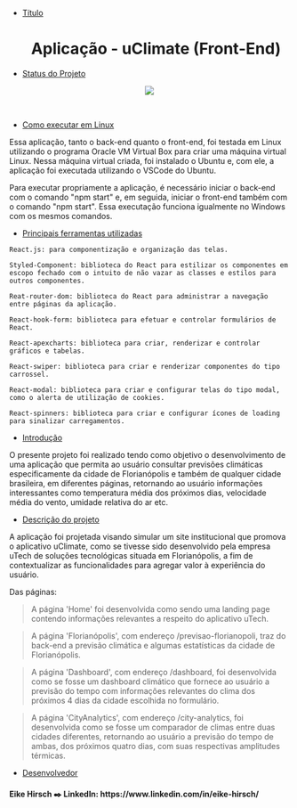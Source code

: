 * [Título](#Título) <h1 align="center">Aplicação - uClimate (Front-End)</h1>

* [Status do Projeto](#Status-do-Projeto)

<p align="center">
<img src="https://img.shields.io/badge/Status-Concluído-green">
</p>
<br>

* [Como executar em Linux](#Como-executar-em-Linux)

Essa aplicação, tanto o back-end quanto o front-end, foi testada em Linux utilizando o programa Oracle VM Virtual Box para criar uma máquina virtual Linux. Nessa máquina virtual criada, foi instalado o Ubuntu e, com ele, a aplicação foi executada utilizando o VSCode do Ubuntu.

Para executar propriamente a aplicação, é necessário iniciar o back-end com o comando "npm start" e, em seguida, iniciar o front-end também com o comando "npm start". Essa executação funciona igualmente no Windows com os mesmos comandos.

* [Principais ferramentas utilizadas](#Ferramentas-utilizadas)

 `React.js: para componentização e organização das telas.`

 `Styled-Component: biblioteca do React para estilizar os componentes em escopo fechado com o intuito de não vazar as classes e estilos para outros componentes.`
 
 `Reat-router-dom: biblioteca do React para administrar a navegação entre páginas da aplicação.`

 `React-hook-form: biblioteca para efetuar e controlar formulários de React.`

 `React-apexcharts: biblioteca para criar, renderizar e controlar gráficos e tabelas.`

 `React-swiper: biblioteca para criar e renderizar componentes do tipo carrossel.`

 `React-modal: biblioteca para criar e configurar telas do tipo modal, como o alerta de utilização de cookies.`

 `React-spinners: biblioteca para criar e configurar ícones de loading para sinalizar carregamentos.`
 
* [Introdução](#Introducao)

O presente projeto foi realizado tendo como objetivo o desenvolvimento de uma aplicação que permita ao usuário consultar previsões climáticas especificamente da cidade de Florianópolis e também de qualquer cidade brasileira, em diferentes páginas, retornando ao usuário informações interessantes como temperatura média dos próximos dias, velocidade média do vento, umidade relativa do ar etc.

* [Descrição do projeto](#Descriçao-do-projeto)

<p>A aplicação foi projetada visando simular um site institucional que promova o aplicativo uClimate, como se tivesse sido desenvolvido pela empresa uTech de soluções tecnológicas situada em Florianópolis, a fim de contextualizar as funcionalidades para agregar valor à experiência do usuário. 

Das páginas:

>A página 'Home' foi desenvolvida como sendo uma landing page contendo informações relevantes a respeito do aplicativo uTech.

>A página 'Florianópolis', com endereço /previsao-florianopoli, traz do back-end a previsão climática e algumas estatísticas da cidade de Florianópolis.

>A página 'Dashboard', com endereço /dashboard, foi desenvolvida como se fosse um dashboard climático que fornece ao usuário a previsão do tempo com informações relevantes do clima dos próximos 4 dias da cidade escolhida no formulário.

>A página 'CityAnalytics', com endereço /city-analytics, foi desenvolvida como se fosse um comparador de climas entre duas cidades diferentes, retornando ao usuário a previsão do tempo de ambas, dos próximos quatro dias, com suas respectivas amplitudes térmicas.

</p>

* [Desenvolvedor](#Desenvolvedor)
<h4>Eike Hirsch ✒️ LinkedIn: https://www.linkedin.com/in/eike-hirsch/</h4>
